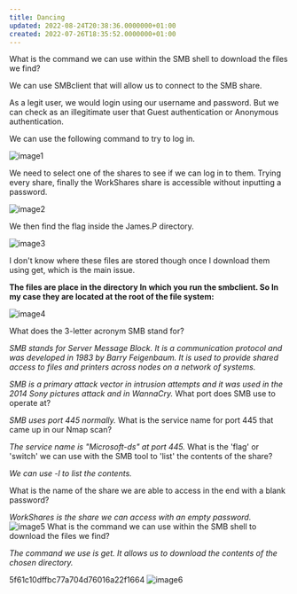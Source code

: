 ```yaml
---
title: Dancing
updated: 2022-08-24T20:38:36.0000000+01:00
created: 2022-07-26T18:35:52.0000000+01:00
---
```


What is the command we can use within the SMB shell to download the files we find?

We can use SMBclient that will allow us to connect to the SMB share.

As a legit user, we would login using our username and password. But we can check as an illegitimate user that Guest authentication or Anonymous authentication.

We can use the following command to try to log in.

![image1](../../../../../_resources/image1-54.png)

We need to select one of the shares to see if we can log in to them. Trying every share, finally the WorkShares share is accessible without inputting a password.

![image2](../../../../../_resources/image2-40.png)

We then find the flag inside the James.P directory.

![image3](../../../../../_resources/image3-33.png)

I don't know where these files are stored though once I download them using get, which is the main issue.

**The files are place in the directory In which you run the smbclient. So In my case they are located at the root of the file system:**

![image4](../../../../../_resources/image4-25.png)

What does the 3-letter acronym SMB stand for?

*SMB stands for Server Message Block. It is a communication protocol and was developed in 1983 by Barry Feigenbaum. It is used to provide shared access to files and printers across nodes on a network of systems.*

*SMB is a primary attack vector in intrusion attempts and it was used in the 2014 Sony pictures attack and in WannaCry.*
What port does SMB use to operate at?

*SMB uses port 445 normally.*
What is the service name for port 445 that came up in our Nmap scan?

*The service name is "Microsoft-ds" at port 445.*
What is the 'flag' or 'switch' we can use with the SMB tool to 'list' the contents of the share?

*We can use -l to list the contents.*

What is the name of the share we are able to access in the end with a blank password?

*WorkShares is the share we can access with an empty password.*
![image5](../../../../../_resources/image5-16.png)
What is the command we can use within the SMB shell to download the files we find?

*The command we use is get. It allows us to download the contents of the chosen directory.*

5f61c10dffbc77a704d76016a22f1664
![image6](../../../../../_resources/image6-9.png)
